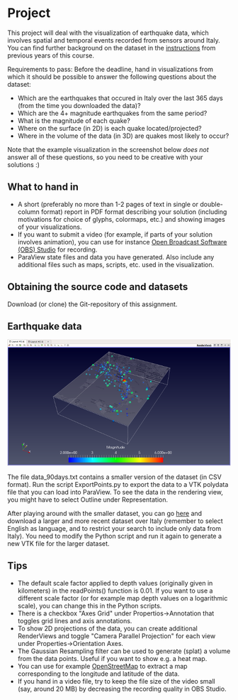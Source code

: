 # Project

This project will deal with the visualization of earthquake data, which involves spatial and temporal events recorded from sensors around Italy. You can find further background on the dataset in the [instructions](ProjectHT2016.pdf) from previous years of this course.

Requirements to pass: Before the deadline, hand in visualizations from which it should be possible to answer the following questions about the dataset:

- Which are the earthquakes that occured in Italy over the last 365 days (from the time you downloaded the data)?
- Which are the 4+ magnitude earthquakes from the same period?
- What is the magnitude of each quake?
- Where on the surface (in 2D) is each quake located/projected?
- Where in the volume of the data (in 3D) are quakes most likely to occur?

Note that the example visualization in the screenshot below *does not* answer all of these questions, so you need to be creative with your solutions :)


## What to hand in

- A short (preferably no more than 1-2 pages of text in single or double-column format) report in PDF format describing your solution (including motivations for choice of glyphs, colormaps, etc.) and showing images of your visualizations. 
- If you want to submit a video (for example, if parts of your solution involves animation), you can use for instance [Open Broadcast Software (OBS) Studio](https://obsproject.com/) for recording.
- ParaView state files and data you have generated. Also include any additional files such as maps, scripts, etc. used in the visualization.


## Obtaining the source code and datasets

Download (or clone) the Git-repository of this assignment.


## Earthquake data

![](images/screenshot_earthquake_small.png)

The file data_90days.txt contains a smaller version of the dataset (in CSV format). Run the script ExportPoints.py to export the data to a VTK polydata file that you can load into ParaView. To see the data in the rendering view, you might have to select Outline under Representation.

After playing around with the smaller dataset, you can go [here](http://cnt.rm.ingv.it) and download a larger and more recent dataset over Italy (remember to select English as language, and to restrict your search to include only data from Italy). You need to modify the Python script and run it again to generate a new VTK file for the larger dataset.


## Tips

- The default scale factor applied to depth values (originally given in kilometers) in the readPoints() function is 0.01. If you want to use a different scale factor (or for example map depth values on a logarithmic scale), you can change this in the Python scripts.
- There is a checkbox "Axes Grid" under Propertios->Annotation that toggles grid lines and axis annotations.
- To show 2D projections of the data, you can create additional RenderViews and toggle "Camera Parallel Projection" for each view under Properties->Orientation Axes.
- The Gaussian Resampling filter can be used to generate (splat) a volume from the data points. Useful if you want to show e.g. a heat map.
- You can use for example [OpenStreetMap](https://www.openstreetmap.org/export#map=6/40.338/15.645) to extract a map corresponding to the longitude and latitude of the data.
- If you hand in a video file, try to keep the file size of the video small (say, around 20 MB) by decreasing the recording quality in OBS Studio.
